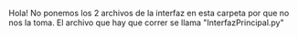 Hola! No ponemos los 2 archivos de la interfaz en esta carpeta por que no nos la toma. El archivo que hay que correr se llama "InterfazPrincipal.py"


